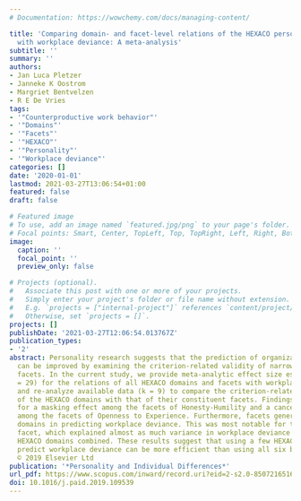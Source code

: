 ```yaml
---
# Documentation: https://wowchemy.com/docs/managing-content/

title: 'Comparing domain- and facet-level relations of the HEXACO personality model
  with workplace deviance: A meta-analysis'
subtitle: ''
summary: ''
authors:
- Jan Luca Pletzer
- Janneke K Oostrom
- Margriet Bentvelzen
- R E De Vries
tags:
- '"Counterproductive work behavior"'
- '"Domains"'
- '"Facets"'
- '"HEXACO"'
- '"Personality"'
- '"Workplace deviance"'
categories: []
date: '2020-01-01'
lastmod: 2021-03-27T13:06:54+01:00
featured: false
draft: false

# Featured image
# To use, add an image named `featured.jpg/png` to your page's folder.
# Focal points: Smart, Center, TopLeft, Top, TopRight, Left, Right, BottomLeft, Bottom, BottomRight.
image:
  caption: ''
  focal_point: ''
  preview_only: false

# Projects (optional).
#   Associate this post with one or more of your projects.
#   Simply enter your project's folder or file name without extension.
#   E.g. `projects = ["internal-project"]` references `content/project/deep-learning/index.md`.
#   Otherwise, set `projects = []`.
projects: []
publishDate: '2021-03-27T12:06:54.013767Z'
publication_types:
- '2'
abstract: Personality research suggests that the prediction of organizational behavior
  can be improved by examining the criterion-related validity of narrow personality
  facets. In the current study, we provide meta-analytic effect size estimates (k
  = 29) for the relations of all HEXACO domains and facets with workplace deviance
  and re-analyze available data (k = 9) to compare the criterion-related validity
  of the HEXACO domains with that of their constituent facets. Findings provided evidence
  for a masking effect among the facets of Honesty-Humility and a cancellation effect
  among the facets of Openness to Experience. Furthermore, facets generally outperformed
  domains in predicting workplace deviance. This was most notable for the Fairness
  facet, which explained almost as much variance in workplace deviance as all six
  HEXACO domains combined. These results suggest that using a few HEXACO facets to
  predict workplace deviance can be more efficient than using all six broad domains.
  © 2019 Elsevier Ltd
publication: '*Personality and Individual Differences*'
url_pdf: https://www.scopus.com/inward/record.uri?eid=2-s2.0-85072165162&doi=10.1016%2Fj.paid.2019.109539&partnerID=40&md5=98ab6954e17b51ee6c3412dd0cf1aab0
doi: 10.1016/j.paid.2019.109539
---
```

